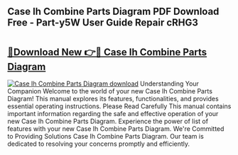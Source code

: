 ## Case Ih Combine Parts Diagram PDF Download Free - Part-y5W User Guide Repair cRHG3

# <h2><a href="http://dfidwmq.blite.top/?on=Case+Ih+Combine+Parts+Diagram">🔗Download New 👉🔴 Case Ih Combine Parts Diagram</a></h2>

[![Case Ih Combine Parts Diagram download](https://i.imgur.com/lujVjoI.png)](http://dfidwmq.blite.top/?on=Case+Ih+Combine+Parts+Diagram)
Understanding Your Companion Welcome to the world of your new Case Ih Combine Parts Diagram! This manual explores its features, functionalities, and provides essential operating instructions. Please Read Carefully This manual contains important information regarding the safe and effective operation of your new Case Ih Combine Parts Diagram. Experience the power of list of features with your new Case Ih Combine Parts Diagram. We're Committed to Providing Solutions Case Ih Combine Parts Diagram. Our team is dedicated to resolving your concerns promptly and efficiently.
